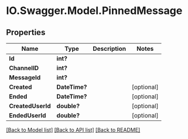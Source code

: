 # IO.Swagger.Model.PinnedMessage
## Properties

Name | Type | Description | Notes
------------ | ------------- | ------------- | -------------
**Id** | **int?** |  | 
**ChannelID** | **int?** |  | 
**MessageId** | **int?** |  | 
**Created** | **DateTime?** |  | [optional] 
**Ended** | **DateTime?** |  | [optional] 
**CreatedUserId** | **double?** |  | [optional] 
**EndedUserId** | **double?** |  | [optional] 

[[Back to Model list]](../README.md#documentation-for-models) [[Back to API list]](../README.md#documentation-for-api-endpoints) [[Back to README]](../README.md)

